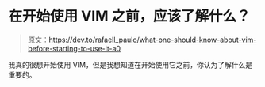 # 在开始使用 VIM 之前，应该了解什么？

> 原文：<https://dev.to/rafaell_paulo/what-one-should-know-about-vim-before-starting-to-use-it-a0>

我真的很想开始使用 VIM，但是我想知道在开始使用它之前，你认为了解什么是重要的。